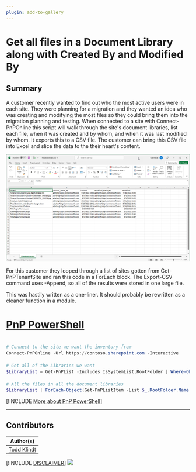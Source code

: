 ```yaml
---
plugin: add-to-gallery
---
```


# Get all files in a Document Library along with Created By and Modified By

## Summary

A customer recently wanted to find out who the most active users were in each site. They were planning for a migration and they wanted an idea who was creating and modifying the most files so they could bring them into the migration planning and testing. When connected to a site with Connect-PnPOnline this script will walk through the site's document libraries, list each file, when it was created and by whom, and when it was last modified by whom. It exports this to a CSV file. The customer can bring this CSV file into Excel and slice the data to the their heart's content. 

![Example Screenshot](assets/example.png)

For this customer they looped through a list of sites gotten from Get-PnPTenantSite and ran this code in a ForEach block. The Export-CSV command uses -Append, so all of the results were stored in one large file.

This was hastily written as a one-liner. It should probably be rewritten as a cleaner function in a module.


# [PnP PowerShell](#tab/pnpps)

```powershell

# Connect to the site we want the inventory from
Connect-PnPOnline -Url https://contoso.sharepoint.com -Interactive

# Get all of the Libraries we want
$LibraryList = Get-PnPList -Includes IsSystemList,RootFolder | Where-Object {($_.BaseType -eq "DocumentLibrary" -and $_.IsSystemList -eq $False) -or ($_.Title -eq "Site Pages")}

# All the files in all the document libraries
$LibraryList | ForEach-Object{Get-PnPListItem -List $_.RootFolder.Name | Where-Object{$_.FieldValues.FSObjType -ne 1} | Select-Object @{n="FileRef";e={$_.FieldValues.FileRef}},@{n="Created_x0020_By";e={$($_.FieldValues.Created_x0020_By).split("|")[2]}},@{n="Created";e={$_.FieldValues.Created}},@{n="Modified_x0020_By";e={$($_.FieldValues.Modified_x0020_By).split("|")[2]}},@{n="Modified";e={$_.FieldValues.Modified}}} | Export-Csv -Path .\FilesAndOwners.csv -Append

```
[!INCLUDE [More about PnP PowerShell](../../docfx/includes/MORE-PNPPS.md)]
***

## Contributors

| Author(s) |
|-----------|
| [Todd Klindt](https://www.toddklindt.com)|

[!INCLUDE [DISCLAIMER](../../docfx/includes/DISCLAIMER.md)]
<img src="https://pnptelemetry.azurewebsites.net/script-samples/scripts/spo-get-files-and-creators-modifiers" aria-hidden="true" />